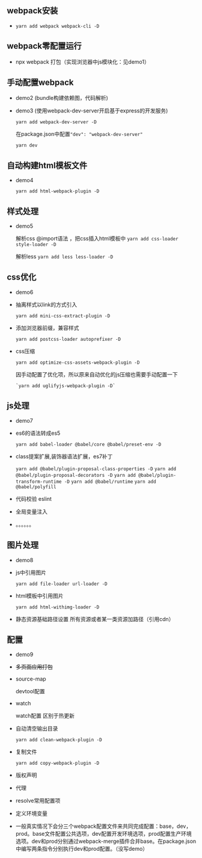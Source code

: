 ## webpack安装
- `yarn add webpack webpack-cli -D`

## webpack零配置运行
- npx webpack
   打包（实现浏览器中js模块化：见demo1）

## 手动配置webpack
- demo2 (bundle构建依赖图，代码解析)
- demo3 (使用webpack-dev-server开启基于express的开发服务)
   
   `yarn add webpack-dev-server -D`
   
   在package.json中配置`"dev": "webpack-dev-server"`
   
   `yarn dev`

## 自动构建html模板文件
- demo4
    
   `yarn add html-webpack-plugin -D`

## 样式处理
- demo5
   
   解析css @import语法 ，把css插入html模板中 `yarn add css-loader style-loader -D`
   
   解析less `yarn add less less-loader -D`

## css优化
- demo6
   
- 抽离样式以link的方式引入
   
   `yarn add mini-css-extract-plugin -D`
- 添加浏览器前缀，兼容样式
   
   `yarn add postcss-loader autoprefixer -D`
- css压缩
   
   `yarn add optimize-css-assets-webpack-plugin -D`
   
   因手动配置了优化项，所以原来自动优化的js压缩也需要手动配置一下
      
      `yarn add uglifyjs-webpack-plugin -D`

## js处理
- demo7
   
- es6的语法转成es5
   
   `yarn add babel-loader @babel/core @babel/preset-env -D`
- class提案扩展,装饰器语法扩展，es7补丁
   
   `yarn add @babel/plugin-proposal-class-properties -D`
   `yarn add @babel/plugin-proposal-decorators -D`
   `yarn add @babel/plugin-transform-runtime -D`
   `yarn add @babel/runtime`
   `yarn add @babel/polyfill`

- 代码校验 eslint
- 全局变量注入
- 。。。。。。
  
## 图片处理
- demo8
- js中引用图片
   
   `yarn add file-loader url-loader -D`
- html模板中引用图片
   
   `yarn add html-withimg-loader -D`
- 静态资源基础路径设置
   所有资源或者某一类资源加路径（引用cdn）
## 配置
- demo9
- ~~多页面应用打包~~
- source-map
   
   devtool配置
- watch
   
   watch配置  区别于热更新
- 自动清空输出目录
   
   `yarn add clean-webpack-plugin -D`
- 复制文件
   
   `yarn add copy-webpack-plugin -D`
- 版权声明
- 代理
- resolve常用配置项
- 定义环境变量
  
- 一般真实情况下会分三个webpack配置文件来共同完成配置：base，dev，prod。base文件配置公共选项，dev配置开发环境选项，prod配置生产环境选项。dev和prod分别通过webpack-merge插件合并base。在package.json中编写两条指令分别执行dev和prod配置。（没写demo）